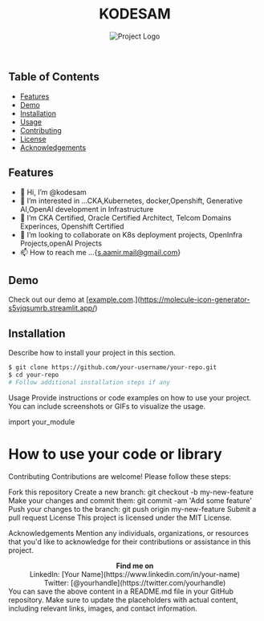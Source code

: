 


<!---
KODESAM/KODESAM is a ✨ special ✨ repository because its `README.md` (this file) appears on your GitHub profile.
You can click the Preview link to take a look at your changes.
--->



<h1 align="center">KODESAM</h1>

<p align="center">
  <img src="ai.avif" alt="Project Logo">
</p>

<p align="center">
  <strong></strong><br>
  
</p>

## Table of Contents

- [Features](#features)
- [Demo](#demo)
- [Installation](#installation)
- [Usage](#usage)
- [Contributing](#contributing)
- [License](#license)
- [Acknowledgements](#acknowledgements)

## Features

 - 👋 Hi, I’m @kodesam
- 👀 I’m interested in ...CKA,Kubernetes, docker,Openshift, Generative AI,OpenAI development in Infrastructure
- 🌱 I’m CKA Certified, Oracle Certified Architect, Telcom Domains Experinces, Openshift Certified
- 💞️ I’m looking to collaborate on K8s deployment projects, OpenInfra Projects,openAI Projects
- 📫 How to reach me ...{s.aamir.mail@gmail.com}

## Demo

Check out our demo at [[example.com](https://example.com).](https://molecule-icon-generator-s5vjqsumrb.streamlit.app/)

## Installation

Describe how to install your project in this section.

```bash
$ git clone https://github.com/your-username/your-repo.git
$ cd your-repo
# Follow additional installation steps if any
```
Usage
Provide instructions or code examples on how to use your project. You can include screenshots or GIFs to visualize the usage.

import your_module

# How to use your code or library
Contributing
Contributions are welcome! Please follow these steps:

Fork this repository
Create a new branch: git checkout -b my-new-feature
Make your changes and commit them: git commit -am 'Add some feature'
Push your changes to the branch: git push origin my-new-feature
Submit a pull request
License
This project is licensed under the MIT License.

Acknowledgements
Mention any individuals, organizations, or resources that you'd like to acknowledge for their contributions or assistance in this project.

<footer align="center"> <strong>Find me on</strong><br> LinkedIn: [Your Name](https://www.linkedin.com/in/your-name)<br> Twitter: [@yourhandle](https://twitter.com/yourhandle) </footer> 
You can save the above content in a README.md file in your GitHub repository. Make sure to update the placeholders with actual content, including relevant links, images, and contact information.

